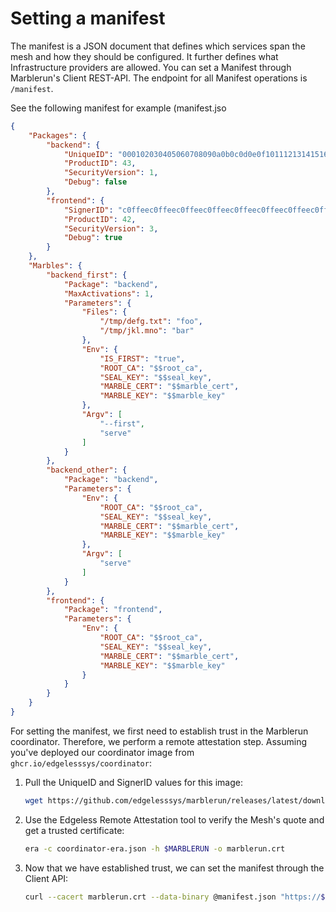 # Setting a manifest

The manifest is a JSON document that defines which services span the mesh and how they should be configured.
It further defines what Infrastructure providers are allowed.
You can set a Manifest through Marblerun's Client REST-API.
The endpoint for all Manifest operations is `/manifest`.

See the following manifest for example (manifest.jso

```json
{
    "Packages": {
        "backend": {
            "UniqueID": "000102030405060708090a0b0c0d0e0f101112131415161718191a1b1c1d1e1f",
            "ProductID": 43,
            "SecurityVersion": 1,
            "Debug": false
        },
        "frontend": {
            "SignerID": "c0ffeec0ffeec0ffeec0ffeec0ffeec0ffeec0ffeec0ffeec0ffeec0ffeec0ffee",
            "ProductID": 42,
            "SecurityVersion": 3,
            "Debug": true
        }
    },
    "Marbles": {
        "backend_first": {
            "Package": "backend",
            "MaxActivations": 1,
            "Parameters": {
                "Files": {
                    "/tmp/defg.txt": "foo",
                    "/tmp/jkl.mno": "bar"
                },
                "Env": {
                    "IS_FIRST": "true",
                    "ROOT_CA": "$$root_ca",
                    "SEAL_KEY": "$$seal_key",
                    "MARBLE_CERT": "$$marble_cert",
                    "MARBLE_KEY": "$$marble_key"
                },
                "Argv": [
                    "--first",
                    "serve"
                ]
            }
        },
        "backend_other": {
            "Package": "backend",
            "Parameters": {
                "Env": {
                    "ROOT_CA": "$$root_ca",
                    "SEAL_KEY": "$$seal_key",
                    "MARBLE_CERT": "$$marble_cert",
                    "MARBLE_KEY": "$$marble_key"
                },
                "Argv": [
                    "serve"
                ]
            }
        },
        "frontend": {
            "Package": "frontend",
            "Parameters": {
                "Env": {
                    "ROOT_CA": "$$root_ca",
                    "SEAL_KEY": "$$seal_key",
                    "MARBLE_CERT": "$$marble_cert",
                    "MARBLE_KEY": "$$marble_key"
                }
            }
        }
    }
}
```

For setting the manifest, we first need to establish trust in the Marblerun coordinator.
Therefore, we perform a remote attestation step.
Assuming you've deployed our coordinator image from `ghcr.io/edgelesssys/coordinator`:

1. Pull the UniqueID and SignerID values for this image:

    ```bash
    wget https://github.com/edgelesssys/marblerun/releases/latest/download/coordinator-era.json
    ```

1. Use the Edgeless Remote Attestation tool to verify the Mesh's quote and get a trusted certificate:

    ```bash
    era -c coordinator-era.json -h $MARBLERUN -o marblerun.crt
    ```

1. Now that we have established trust, we can set the manifest through the Client API:

    ```bash
    curl --cacert marblerun.crt --data-binary @manifest.json "https://$MARBLERUN/manifest"
    ```
